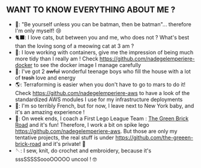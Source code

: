 ## WANT TO KNOW EVERYTHING ABOUT ME ?


* 🦇: "Be yourself unless you can be batman, then be batman"... therefore I'm only myself! 😢
* 🐈‍⬛: I love cats, but between you and me, who does not ? What's best than the loving song of a meowing cat at 3 am ? 
* 🐋: I love working with containers, give me the impression of being much more tidy than I really am ! Check https://github.com/nadegelemperiere-docker to see the docker image I manage carefully
* 🧒: I've got 2 ~~awful~~ wonderful teenage boys who fill the house with a lot of ~~trash~~ love and energy
* 🌎: Terraforming is easier when you don't have to go to mars to do it! Check https://github.com/nadegelemperiere-aws to have a look of the standardized AWS modules I use for my infrastructure deployments
* 🗽: I'm so terribly French, but for now, I leave next to New York baby, and it's an amazing experience !
* 🧱: On week ends, I coach a First Lego League Team : [The Green Brick Road](https://the-green-brick-road.org) and it's fun! Therefore, I work a bit on spike lego https://github.com/nadegelemperiere-aws. But those are only my tentative projects, the real stuff is under https://github.com/the-greeen-brick-road and it's private! 🤫
* 🪡: I sew, knit, do crochet and embroidery, because it's sssSSSSSoooOOOOO uncool ! 🤓


